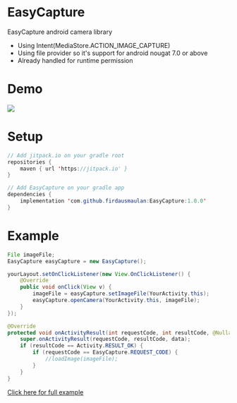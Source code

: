 # EasyCapture
EasyCapture android camera library
- Using Intent(MediaStore.ACTION_IMAGE_CAPTURE)
- Using file provider so it's support for android nougat 7.0 or above
- Already handled for runtime permission

# Demo

![](https://s2.gifyu.com/images/glide_slider.gif)

# Setup

```java
// Add jitpack.io on your gradle root
repositories {
    maven { url 'https://jitpack.io' }
}
```

```java
// Add EasyCapture on your gradle app
dependencies {
    implementation 'com.github.firdausmaulan:EasyCapture:1.0.0'
}
```

# Example

```java
File imageFile;
EasyCapture easyCapture = new EasyCapture();

yourLayout.setOnClickListener(new View.OnClickListener() {
    @Override
    public void onClick(View v) {
        imageFile = easyCapture.setImageFile(YourActivity.this);
        easyCapture.openCamera(YourActivity.this, imageFile);
    }
});

@Override
protected void onActivityResult(int requestCode, int resultCode, @Nullable Intent data) {
    super.onActivityResult(requestCode, resultCode, data);
    if (resultCode == Activity.RESULT_OK) {
        if (requestCode == EasyCapture.REQUEST_CODE) {
            //loadImage(imageFile);
        }
    }
}
```

[Click here for full example](https://github.com/firdausmaulan/EasyCapture/blob/master/app/src/main/java/com/easy/capture/MainActivity.java)
